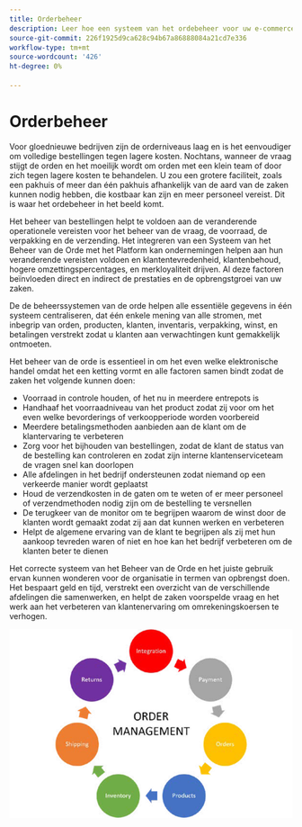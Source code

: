 ```yaml
---
title: Orderbeheer
description: Leer hoe een systeem van het ordebeheer voor uw e-commerce zaken essentieel is.
source-git-commit: 226f1925d9ca628c94b67a86888084a21cd7e336
workflow-type: tm+mt
source-wordcount: '426'
ht-degree: 0%

---
```



# Orderbeheer

Voor gloednieuwe bedrijven zijn de orderniveaus laag en is het eenvoudiger om
volledige bestellingen tegen lagere kosten. Nochtans, wanneer de vraag stijgt de orden en het moeilijk wordt om orden met een klein team of door zich tegen lagere kosten te behandelen. U zou een grotere faciliteit, zoals een pakhuis of meer dan één pakhuis afhankelijk van de aard van de zaken kunnen nodig hebben, die kostbaar kan zijn en meer personeel vereist. Dit is waar het ordebeheer in het beeld komt.

Het beheer van bestellingen helpt te voldoen aan de veranderende operationele vereisten voor het beheer van de vraag, de voorraad, de verpakking en de verzending. Het integreren van een Systeem van het Beheer van de Orde met het Platform kan ondernemingen helpen aan hun veranderende vereisten voldoen en klantentevredenheid, klantenbehoud, hogere omzettingspercentages, en merkloyaliteit drijven. Al deze factoren beïnvloeden direct en indirect de prestaties en de opbrengstgroei van uw zaken.

De de beheerssystemen van de orde helpen alle essentiële gegevens in één systeem centraliseren, dat één enkele mening van alle stromen, met inbegrip van orden, producten, klanten, inventaris, verpakking, winst, en betalingen verstrekt zodat u klanten aan verwachtingen kunt gemakkelijk ontmoeten.

Het beheer van de orde is essentieel in om het even welke elektronische handel omdat het een ketting vormt en alle factoren samen bindt zodat de zaken het volgende kunnen doen:

- Voorraad in controle houden, of het nu in meerdere entrepots is
- Handhaaf het voorraadniveau van het product zodat zij voor om het even welke bevorderings of verkoopperiode worden voorbereid
- Meerdere betalingsmethoden aanbieden aan de klant om de klantervaring te verbeteren
- Zorg voor het bijhouden van bestellingen, zodat de klant de status van de bestelling kan controleren en zodat zijn interne klantenserviceteam de vragen snel kan doorlopen
- Alle afdelingen in het bedrijf ondersteunen zodat niemand op een verkeerde manier wordt geplaatst
- Houd de verzendkosten in de gaten om te weten of er meer personeel of verzendmethoden nodig zijn om de bestelling te versnellen
- De terugkeer van de monitor om te begrijpen waarom de winst door de klanten wordt gemaakt zodat zij aan dat kunnen werken en verbeteren
- Helpt de algemene ervaring van de klant te begrijpen als zij met hun aankoop tevreden waren of niet en hoe kan het bedrijf verbeteren om de klanten beter te dienen

Het correcte systeem van het Beheer van de Orde en het juiste gebruik ervan kunnen wonderen voor de organisatie in termen van opbrengst doen. Het bespaart geld en tijd, verstrekt een overzicht van de verschillende afdelingen die samenwerken, en helpt de zaken voorspelde vraag en het werk aan het verbeteren van klantenervaring om omrekeningskoersen te verhogen.

![Orderbeheerprocesdiagram](../../assets/playbooks/order-management.png)
